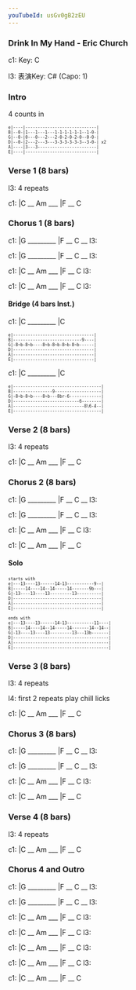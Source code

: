 ```yaml
---
youTubeId: usGv0gB2zEU
---
```


### Drink In My Hand - Eric Church

c1: Key: C

l3: 表演Key: C# (Capo: 1)

### Intro

4 counts in

<span style="font-size:0.7em; scroll-snap-stop: always; scroll-snap-align: start;">

```
e|----|-----------------------------|
B|--0-|1---1---1---1-1-1-1-1-1--1-0-|
G|--0-|0---0---2---2-0-2-0-2-0--0-0-|
D|--0-|2---2---3---3-3-3-3-3-3--3-0-| x2
A|----|3---3------------------------|
E|----|-----------------------------|
```
</span>

### Verse 1 (8 bars)

l3: 4 repeats

c1: |C __ Am ___ |F __ C

### Chorus 1 (8 bars)

c1: |G _________ |F __ C __
l3:

c1: |G _________ |F __ C __
l3:

c1: |C __ Am ___ |F __ C
l3:

c1: |C __ Am ___ |F __ C
l3:

#### Bridge (4 bars Inst.)

c1: |C _________ |C

<span style="font-size:0.7em; scroll-snap-stop: always; scroll-snap-align: start;">

```
e|---------------------------------|
B|----------------------------9----|
G|-8~b-8~b----8~b-8~b-8~b-8~b------|
D|---------------------------------|
A|---------------------------------|
E|---------------------------------|
```
</span>

c1: |C _________ |C

<span style="font-size:0.7em; scroll-snap-stop: always; scroll-snap-align: start;">

```
e|------------------------------------|
B|----------------9-------------------|
G|-8~b-8~b----8~b---8br-6-------------|
D|---------------------------6--------|
A|-----------------------------8\6-4--|
E|------------------------------------|
```
</span>

### Verse 2 (8 bars)

l3: 4 repeats

c1: |C __ Am ___ |F __ C

### Chorus 2 (8 bars)

c1: |G _________ |F __ C __
l3:

c1: |G _________ |F __ C __
l3:

c1: |C __ Am ___ |F __ C
l3:

c1: |C __ Am ___ |F __ C

#### Solo

<span style="font-size:0.7em; scroll-snap-stop: always; scroll-snap-align: start;">

```
starts with
e|---13----13------14-13-----------9--|
B|-----14----14--14-----14-------9b---|
G|-13----13----13---------13----------|
D|------------------------------------|
A|------------------------------------|
E|------------------------------------|
```
</span>

<span style="font-size:0.7em; scroll-snap-stop: always; scroll-snap-align: start;">

```
ends with
e|---13----13------14-13-----------11----|
B|-----14----14--14-----14-------14--14--|
G|-13----13----13---------13---13b-------|
D|---------------------------------------|
A|---------------------------------------|
E|---------------------------------------|
```
</span>

### Verse 3 (8 bars)

l3: 4 repeats

l4: first 2 repeats play chill licks

c1: |C __ Am ___ |F __ C

### Chorus 3 (8 bars)

c1: |G _________ |F __ C __
l3:

c1: |G _________ |F __ C __
l3:

c1: |C __ Am ___ |F __ C
l3:

c1: |C __ Am ___ |F __ C

### Verse 4 (8 bars)

l3: 4 repeats

c1: |C __ Am ___ |F __ C

### Chorus 4 and Outro

c1: |G _________ |F __ C __
l3:

c1: |G _________ |F __ C __
l3:

c1: |C __ Am ___ |F __ C
l3:

c1: |C __ Am ___ |F __ C
l3:

c1: |C __ Am ___ |F __ C
l3:

c1: |C __ Am ___ |F __ C
l3:

c1: |C __ Am ___ |F __ C
